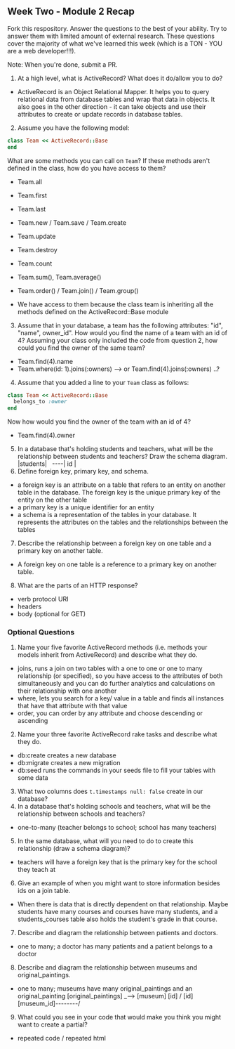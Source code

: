 ## Week Two - Module 2 Recap

Fork this respository. Answer the questions to the best of your ability. Try to answer them with limited amount of external research. These questions cover the majority of what we've learned this week (which is a TON - YOU are a web developer!!!). 

Note: When you're done, submit a PR.

1. At a high level, what is ActiveRecord? What does it do/allow you to do?
* ActiveRecord is an Object Relational Mapper. It helps you to query relational data from database tables and wrap that data in objects. It also goes in the other direction - it can take objects and use their attributes to create or update records in database tables.

2. Assume you have the following model:

```ruby
class Team << ActiveRecord::Base
end
```

What are some methods you can call on `Team`? If these methods aren't defined in the class, how do you have access to them?
* Team.all
* Team.first
* Team.last
* Team.new / Team.save / Team.create
* Team.update
* Team.destroy
* Team.count
* Team.sum(), Team.average()
* Team.order() / Team.join() / Team.group()

* We have access to them because the class team is inheriting all the methods defined on the ActiveRecord::Base module

3. Assume that in your database, a team has the following attributes: "id", "name", owner_id". How would you find the name of a team with an id of 4? Assuming your class only included the code from question 2, how could you find the owner of the same team?

* Team.find(4).name
* Team.where(id: 1).joins(:owners) --> or Team.find(4).joins(:owners) ..?


4. Assume that you added a line to your `Team` class as follows:

```ruby
class Team << ActiveRecord::Base
  belongs_to :owner
end
```

Now how would you find the owner of the team with an id of 4?
* Team.find(4).owner

5. In a database that's holding students and teachers, what will be the relationship between students and teachers? Draw the schema diagram.
|students|   
 ----|
 id |
6. Define foreign key, primary key, and schema.
* a foreign key is an attribute on a table that refers to an entity on another table in the database. The foreign key is the unique primary key of the entity on the other table
* a primary key is a unique identifier for an entity
* a schema is a representation of the tables in your database. It represents the attributes on the tables and the relationships between the tables

7. Describe the relationship between a foreign key on one table and a primary key on another table.
* A foreign key on one table is a reference to a primary key on another table.

8. What are the parts of an HTTP response?
* verb protocol URI
* headers
* body (optional for GET)


### Optional Questions

1. Name your five favorite ActiveRecord methods (i.e. methods your models inherit from ActiveRecord) and describe what they do.
* joins, runs a join on two tables with a one to one or one to many relationship (or specified), so you have access to the attributes of both simultaneously and you can do further analytics and calculations on their relationship with one another
* where, lets you search for a key/ value in a table and finds all instances that have that attribute with that value
* order, you can order by any attribute and choose descending or ascending
2. Name your three favorite ActiveRecord rake tasks and describe what they do.
* db:create  creates a new database
* db:migrate creates a new migration
* db:seed runs the commands in your seeds file to fill your tables with some data

3. What two columns does `t.timestamps null: false` create in our database?
4. In a database that's holding schools and teachers, what will be the relationship between schools and teachers?
* one-to-many (teacher belongs to school; school has many teachers)

5. In the same database, what will you need to do to create this relationship (draw a schema diagram)?
* teachers will have a foreign key that is the primary key for the school they teach at

6. Give an example of when you might want to store information besides ids on a join table.
* When there is data that is directly dependent on that relationship. Maybe students have many courses and courses have many students, and a students_courses table also holds the student's grade in that course.

7. Describe and diagram the relationship between patients and doctors.
* one to many; a doctor has many patients and a patient belongs to a doctor

8. Describe and diagram the relationship between museums and original_paintings.
* one to many; museums have many original_paintings and an original_painting
[original_paintings]  _--> [museum]
[id]                /      [id]
[museum_id]--------/
9. What could you see in your code that would make you think you might want to create a partial?
* repeated code / repeated html
